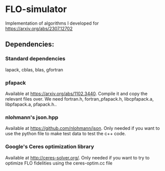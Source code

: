 # FLO-simulator
Implementation of algorithms I developed for https://arxiv.org/abs/2307.12702

## Dependencies:
### Standard dependencies
lapack, cblas, blas, gfortran

### pfapack 
Available at https://arxiv.org/abs/1102.3440. Compile it and copy the relevant files over. We need fortran.h, fortran_pfapack.h, libcpfapack.a, libpfapack.a, pfapack.h..

### nlohmann's json.hpp
Available at https://github.com/nlohmann/json. Only needed if you want to use the python file to make test data to test the c++ code.

### Google's Ceres optimization library

Available at http://ceres-solver.org/. Only needed if you want to try to optimize FLO fidelities using the ceres-optim.cc file
